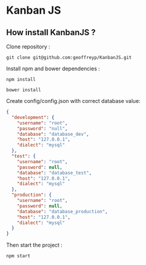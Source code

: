 # Kanban JS

## How install KanbanJS ?
Clone repository :

``` git clone git@github.com:geoffreyp/KanbanJS.git ```

Install npm and bower dependencies :

``` npm install ```

``` bower install ```

Create config/config.json with correct database value:

```json
{
  "development": {
    "username": "root",
    "password": "null",
    "database": "database_dev",
    "host": "127.0.0.1",
    "dialect": "mysql"
  },
  "test": {
    "username": "root",
    "password": null,
    "database": "database_test",
    "host": "127.0.0.1",
    "dialect": "mysql"
  },
  "production": {
    "username": "root",
    "password": null,
    "database": "database_production",
    "host": "127.0.0.1",
    "dialect": "mysql"
  }
}

 ```

Then start the project :

``` npm start ```